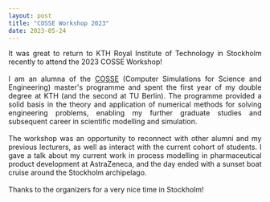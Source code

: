 ```yaml
---
layout: post
title: "COSSE Workshop 2023"
date: 2023-05-24
---
```


<p align="justify">
It was great to return to KTH Royal Institute of Technology in Stockholm recently to attend the 2023 COSSE Workshop!  
<br/>
<br/>
I am an alumna of the <a href="https://www.kth.se/en/studies/master/computer-simulations-for-science-and-engineering/msc-computer-simulations-for-science-and-engineering-1.44243">
COSSE</a> (Computer Simulations for Science and Engineering) master's programme and spent the first year of my double degree at KTH (and the second at TU Berlin). 
The programme provided a solid basis in the theory and application of numerical methods for solving engineering problems, enabling my further graduate studies and subsequent career in scientific modelling and simulation. 
<br/>
<br/>
The workshop was an opportunity to reconnect with other alumni and my previous lecturers, as well as interact with the current cohort of students. 
I gave a talk about my current work in process modelling in pharmaceutical product development at AstraZeneca, and the day ended with a sunset boat cruise around the Stockholm archipelago.
<br/>
<br/>
Thanks to the organizers for a very nice time in Stockholm!
</p>

<p>
 <br/>
 <br/>
</p>
